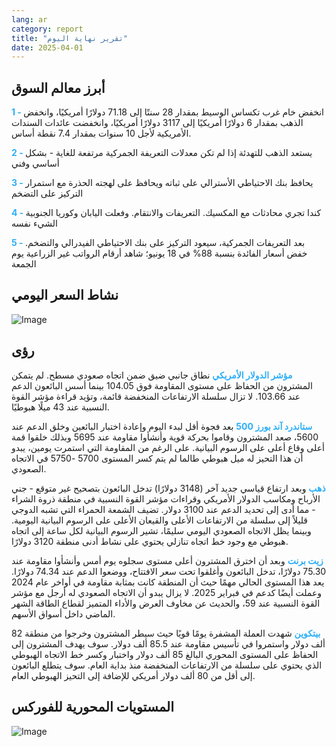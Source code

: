 ```yaml
---
lang: ar
category: report
title: "تقرير نهاية اليوم"
date: 2025-04-01
---
```



<h2>أبرز معالم السوق</h2>
<strong style="color: #2caef7;">1 - </strong> انخفض خام غرب تكساس الوسيط بمقدار 28 سنتًا إلى 71.18 دولارًا أمريكيًا، وانخفض الذهب بمقدار 6 دولارًا أمريكيًا إلى 3117 دولارًا أمريكيًا، وانخفضت عائدات السندات الأمريكية لأجل 10 سنوات بمقدار 7.4 نقطة أساس.

<strong style="color: #2caef7;">2 - </strong> يستعد الذهب للتهدئة إذا لم تكن معدلات التعريفة الجمركية مرتفعة للغاية - بشكل أساسي وفني

<strong style="color: #2caef7;">3 - </strong> يحافظ بنك الاحتياطي الأسترالي على ثباته ويحافظ على لهجته الحذرة مع استمرار التركيز على التضخم

<strong style="color: #2caef7;">4 - </strong> كندا تجري محادثات مع المكسيك. التعريفات والانتقام. وفعلت اليابان وكوريا الجنوبية الشيء نفسه

<strong style="color: #2caef7;">5 - </strong> بعد التعريفات الجمركية، سيعود التركيز على بنك الاحتياطي الفيدرالي والتضخم. خفض أسعار الفائدة بنسبة 88% في 18 يونيو؛ شاهد أرقام الرواتب غير الزراعية يوم الجمعة



<h2>نشاط السعر اليومي</h2>
<img src="https://markleighedu.github.io/img/Apr-2025/01-Apr-2025/price.jpg" alt="Image"/>

<h2>رؤى</h2>
<strong style="color: #2caef7;">مؤشر الدولار الأمريكي</strong> نطاق جانبي ضيق ضمن اتجاه صعودي مسطح. لم يتمكن المشترون من الحفاظ على مستوى المقاومة فوق 104.05 بينما أسس البائعون الدعم عند 103.66. لا تزال سلسلة الارتفاعات المنخفضة قائمة، وتؤيد قراءة مؤشر القوة النسبية عند 43 ميلًا هبوطيًا. 

<strong style="color: #2caef7;">ستاندرد آند بورز 500</strong> بعد فجوة أقل لبدء اليوم وإعادة اختبار البائعين وخلق الدعم عند 5600، صعد المشترون وقاموا بحركة قوية وأنشأوا مقاومة عند 5695 وبذلك خلقوا قمة أعلى وقاع أعلى على الرسوم البيانية. على الرغم من المقاومة التي استمرت يومين، يبدو أن هذا التحيز له ميل هبوطي طالما لم يتم كسر المستوى 5700 -5750 في الاتجاه الصعودي. 

<strong style="color: #2caef7;">ذهب</strong> وبعد ارتفاع قياسي جديد آخر (3148 دولارًا) تدخل البائعون بتصحيح غير متوقع - جني الأرباح ومكاسب الدولار الأمريكي وقراءات مؤشر القوة النسبية في منطقة ذروة الشراء - مما أدى إلى تحديد الدعم عند 3100 دولار. تضيف الشمعة الحمراء التي تشبه الدوجي قليلاً إلى سلسلة من الارتفاعات الأعلى والقيعان الأعلى على الرسوم البيانية اليومية. وبينما يظل الاتجاه الصعودي اليومي سليمًا، تشير الرسوم البيانية لكل ساعة إلى اتجاه هبوطي مع وجود خط اتجاه تنازلي يحتوي على نشاط أدنى منطقة 3120 دولارًا.

<strong style="color: #2caef7;">زيت برنت</strong> وبعد أن اخترق المشترون أعلى مستوى سجلوه يوم أمس وأنشأوا مقاومة عند 75.30 دولارًا، تدخل البائعون وأغلقوا تحت سعر الافتتاح، ووضعوا الدعم عند 74.34 دولارًا. يعد هذا المستوى الحالي مهمًا حيث أن المنطقة كانت بمثابة مقاومة في أواخر عام 2024 وعملت أيضًا كدعم في فبراير 2025. لا يزال يبدو أن الاتجاه الصعودي له أرجل مع مؤشر القوة النسبية عند 59، والحديث عن مخاوف العرض والأداء المتميز لقطاع الطاقة الشهر الماضي داخل أسواق الأسهم. 

<strong style="color: #2caef7;">بيتكوين</strong> شهدت العملة المشفرة يومًا قويًا حيث سيطر المشترون وخرجوا من منطقة 82 ألف دولار واستمروا في تأسيس مقاومة عند 85.5 ألف دولار. سوف يهدف المشترون إلى الحفاظ على المستوى المحوري البالغ 85 ألف دولار واختبار وكسر خط الاتجاه الهبوطي الذي يحتوي على سلسلة من الارتفاعات المنخفضة منذ بداية العام. سوف يتطلع البائعون إلى أقل من 80 ألف دولار أمريكي للإضافة إلى التحيز الهبوطي العام.



<h2>المستويات المحورية للفوركس</h2>
<img src="https://markleighedu.github.io/img/Apr-2025/01-Apr-2025/pivot.jpg" alt="Image"/>
